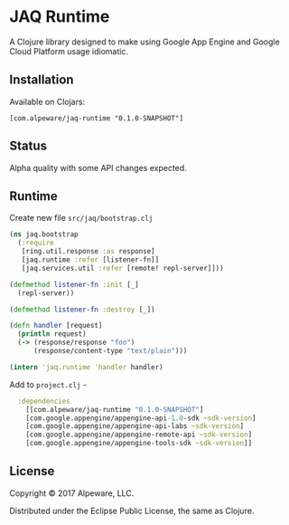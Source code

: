 # JAQ Runtime

A Clojure library designed to make using Google App Engine and Google Cloud
Platform usage idiomatic.

## Installation

Available on Clojars:

```
[com.alpeware/jaq-runtime "0.1.0-SNAPSHOT"]
```

## Status

Alpha quality with some API changes expected.

## Runtime

Create new file ```src/jaq/bootstrap.clj```

``` clojure
(ns jaq.bootstrap
  (:require
   [ring.util.response :as response]
   [jaq.runtime :refer [listener-fn]]
   [jaq.services.util :refer [remote! repl-server]]))

(defmethod listener-fn :init [_]
  (repl-server))

(defmethod listener-fn :destroy [_])

(defn handler [request]
  (println request)
  (-> (response/response "foo")
      (response/content-type "text/plain")))

(intern 'jaq.runtime 'handler handler)
```

Add to ```project.clj``` -

``` clojure
  :dependencies
    [[com.alpeware/jaq-runtime "0.1.0-SNAPSHOT"]
    [com.google.appengine/appengine-api-1.0-sdk ~sdk-version]
    [com.google.appengine/appengine-api-labs ~sdk-version]
    [com.google.appengine/appengine-remote-api ~sdk-version]
    [com.google.appengine/appengine-tools-sdk ~sdk-version]]
```

## License

Copyright © 2017 Alpeware, LLC.

Distributed under the Eclipse Public License, the same as Clojure.
